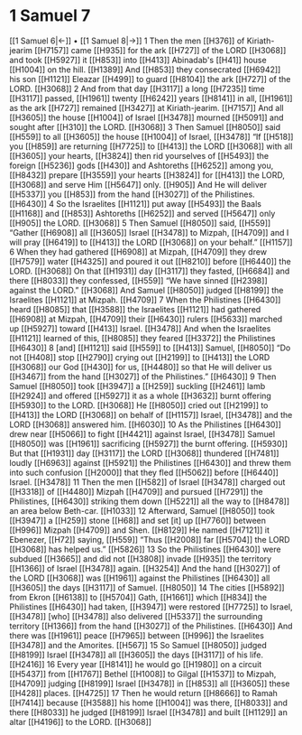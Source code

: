 # 1 Samuel 7
[[1 Samuel 6|←]] • [[1 Samuel 8|→]]
1 Then the men [[H376]] of Kiriath-jearim [[H7157]] came [[H935]] for the ark [[H727]] of the LORD [[H3068]] and took [[H5927]] it [[H853]] into [[H413]] Abinadab's [[H41]] house [[H1004]] on the hill. [[H1389]] And [[H853]] they consecrated [[H6942]] his son [[H1121]] Eleazar [[H499]] to guard [[H8104]] the ark [[H727]] of the LORD. [[H3068]] 
2 And from that day [[H3117]] a long [[H7235]] time [[H3117]] passed, [[H1961]] twenty [[H6242]] years [[H8141]] in all, [[H1961]] as the ark [[H727]] remained [[H3427]] at Kiriath-jearim. [[H7157]] And all [[H3605]] the house [[H1004]] of Israel [[H3478]] mourned [[H5091]] and sought after [[H310]] the LORD. [[H3068]] 
3 Then Samuel [[H8050]] said [[H559]] to all [[H3605]] the house [[H1004]] of Israel, [[H3478]] “If [[H518]] you [[H859]] are returning [[H7725]] to [[H413]] the LORD [[H3068]] with all [[H3605]] your hearts, [[H3824]] then rid yourselves of [[H5493]] the foreign [[H5236]] gods [[H430]] and Ashtoreths [[H6252]] among you, [[H8432]] prepare [[H3559]] your hearts [[H3824]] for [[H413]] the LORD, [[H3068]] and serve Him [[H5647]] only. [[H905]] And He will deliver [[H5337]] you [[H853]] from the hand [[H3027]] of the Philistines. [[H6430]] 
4 So the Israelites [[H1121]] put away [[H5493]] the Baals [[H1168]] and [[H853]] Ashtoreths [[H6252]] and served [[H5647]] only [[H905]] the LORD. [[H3068]] 
5 Then Samuel [[H8050]] said, [[H559]] “Gather [[H6908]] all [[H3605]] Israel [[H3478]] to Mizpah, [[H4709]] and I will pray [[H6419]] to [[H413]] the LORD [[H3068]] on your behalf.” [[H1157]] 
6 When they had gathered [[H6908]] at Mizpah, [[H4709]] they drew [[H7579]] water [[H4325]] and poured it out [[H8210]] before [[H6440]] the LORD. [[H3068]] On that [[H1931]] day [[H3117]] they fasted, [[H6684]] and there [[H8033]] they confessed, [[H559]] “We have sinned [[H2398]] against the LORD.” [[H3068]] And Samuel [[H8050]] judged [[H8199]] the Israelites [[H1121]] at Mizpah. [[H4709]] 
7 When the Philistines [[H6430]] heard [[H8085]] that [[H3588]] the Israelites [[H1121]] had gathered [[H6908]] at Mizpah, [[H4709]] their [[H6430]] rulers [[H5633]] marched up [[H5927]] toward [[H413]] Israel. [[H3478]] And when the Israelites [[H1121]] learned of this, [[H8085]] they feared [[H3372]] the Philistines [[H6430]] 
8 [and] [[H1121]] said [[H559]] to [[H413]] Samuel, [[H8050]] “Do not [[H408]] stop [[H2790]] crying out [[H2199]] to [[H413]] the LORD [[H3068]] our God [[H430]] for us, [[H4480]] so that He will deliver us [[H3467]] from the hand [[H3027]] of the Philistines.” [[H6430]] 
9 Then Samuel [[H8050]] took [[H3947]] a [[H259]] suckling [[H2461]] lamb [[H2924]] and offered [[H5927]] it as a whole [[H3632]] burnt offering [[H5930]] to the LORD. [[H3068]] He [[H8050]] cried out [[H2199]] to [[H413]] the LORD [[H3068]] on behalf of [[H1157]] Israel, [[H3478]] and the LORD [[H3068]] answered him. [[H6030]] 
10 As the Philistines [[H6430]] drew near [[H5066]] to fight [[H4421]] against Israel, [[H3478]] Samuel [[H8050]] was [[H1961]] sacrificing [[H5927]] the burnt offering. [[H5930]] But that [[H1931]] day [[H3117]] the LORD [[H3068]] thundered [[H7481]] loudly [[H6963]] against [[H5921]] the Philistines [[H6430]] and threw them into such confusion [[H2000]] that they fled [[H5062]] before [[H6440]] Israel. [[H3478]] 
11 Then the men [[H582]] of Israel [[H3478]] charged out [[H3318]] of [[H4480]] Mizpah [[H4709]] and pursued [[H7291]] the Philistines, [[H6430]] striking them down [[H5221]] all the way to [[H8478]] an area below  Beth-car. [[H1033]] 
12 Afterward, Samuel [[H8050]] took [[H3947]] a [[H259]] stone [[H68]] and set [it] up [[H7760]] between [[H996]] Mizpah [[H4709]] and Shen. [[H8129]] He named [[H7121]] it Ebenezer, [[H72]] saying, [[H559]] “Thus [[H2008]] far [[H5704]] the LORD [[H3068]] has helped us.” [[H5826]] 
13 So the Philistines [[H6430]] were subdued [[H3665]] and did not [[H3808]] invade [[H935]] the territory [[H1366]] of Israel [[H3478]] again. [[H3254]] And the hand [[H3027]] of the LORD [[H3068]] was [[H1961]] against the Philistines [[H6430]] all [[H3605]] the days [[H3117]] of Samuel. [[H8050]] 
14 The cities [[H5892]] from Ekron [[H6138]] to [[H5704]] Gath, [[H1661]] which [[H834]] the Philistines [[H6430]] had taken, [[H3947]] were restored [[H7725]] to Israel, [[H3478]] [who] [[H3478]] also delivered [[H5337]] the surrounding territory [[H1366]] from the hand [[H3027]] of the Philistines. [[H6430]] And there was [[H1961]] peace [[H7965]] between [[H996]] the Israelites [[H3478]] and the Amorites. [[H567]] 
15 So Samuel [[H8050]] judged [[H8199]] Israel [[H3478]] all [[H3605]] the days [[H3117]] of his life. [[H2416]] 
16 Every year [[H8141]] he would go [[H1980]] on a circuit [[H5437]] from [[H1767]] Bethel [[H1008]] to Gilgal [[H1537]] to Mizpah, [[H4709]] judging [[H8199]] Israel [[H3478]] in [[H853]] all [[H3605]] these [[H428]] places. [[H4725]] 
17 Then he would return [[H8666]] to Ramah [[H7414]] because [[H3588]] his home [[H1004]] was there, [[H8033]] and there [[H8033]] he judged [[H8199]] Israel [[H3478]] and built [[H1129]] an altar [[H4196]] to the LORD. [[H3068]] 
